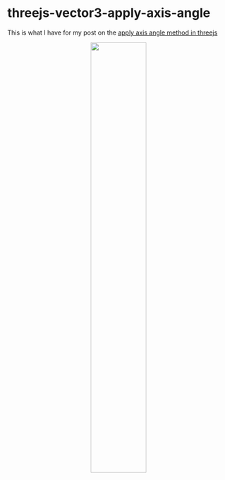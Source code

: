 # threejs-vector3-apply-axis-angle

This is what I have for my post on the [apply axis angle method in threejs](https://dustinpfister.github.io/2021/06/17/threejs-vector3-apply-axis-angle/)

<div align="center">
      <a href="https://www.youtube.com/watch?v=MSn5uVL-kss">
         <img src="https://img.youtube.com/vi/MSn5uVL-kss/0.jpg" style="width:50%;">
      </a>
</div>

